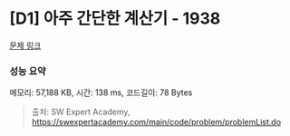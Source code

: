 # [D1] 아주 간단한 계산기 - 1938 

[문제 링크](https://swexpertacademy.com/main/code/problem/problemDetail.do?contestProbId=AV5PjsYKAMIDFAUq) 

### 성능 요약

메모리: 57,188 KB, 시간: 138 ms, 코드길이: 78 Bytes



> 출처: SW Expert Academy, https://swexpertacademy.com/main/code/problem/problemList.do